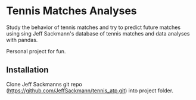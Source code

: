
# Tennis Matches Analyses

Study the behavior of tennis matches and try to predict 
future matches using sing Jeff Sackmann's database of tennis 
matches and data analyses with pandas.

Personal project for fun.




## Installation

Clone Jeff Sackmanns git repo (https://github.com/JeffSackmann/tennis_atp.git)
into project folder. 
    
